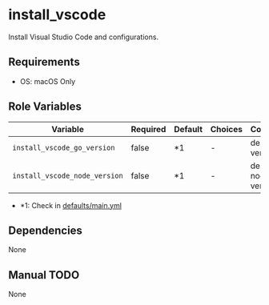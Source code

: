 # install_vscode

Install Visual Studio Code and configurations.

## Requirements

- OS: macOS Only

## Role Variables

| Variable                      | Required | Default | Choices         | Comments             |
|-------------------------------|----------|---------|-----------------|----------------------|
| `install_vscode_go_version`   | false    | *1      | -               | desired go version   |
| `install_vscode_node_version` | false    | *1      | -               | desired node version |

- *1: Check in [defaults/main.yml](./defaults/main.yml)

## Dependencies

None

## Manual TODO

None
